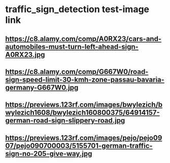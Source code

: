 # traffic_sign_detection test-image link
## https://c8.alamy.com/comp/A0RX23/cars-and-automobiles-must-turn-left-ahead-sign-A0RX23.jpg 
## https://c8.alamy.com/comp/G667W0/road-sign-speed-limit-30-kmh-zone-passau-bavaria-germany-G667W0.jpg
## https://previews.123rf.com/images/bwylezich/bwylezich1608/bwylezich160800375/64914157-german-road-sign-slippery-road.jpg 
## https://previews.123rf.com/images/pejo/pejo0907/pejo090700003/5155701-german-traffic-sign-no-205-give-way.jpg
